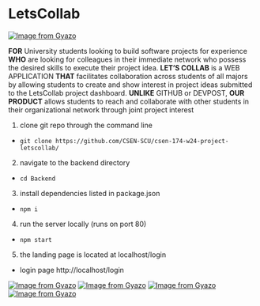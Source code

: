 # LetsCollab

[![Image from Gyazo](https://i.gyazo.com/f6682d4851185f1aabcd222450caac9f.png)](https://gyazo.com/f6682d4851185f1aabcd222450caac9f)

**FOR** University students looking to build software projects for experience
**WHO** are looking for colleagues in their immediate network who possess the desired skills to execute their project idea.
**LET’S COLLAB** is a WEB APPLICATION
**THAT** facilitates collaboration across students of all majors by allowing students to create and show interest in project ideas submitted to the LetsCollab project dashboard.
**UNLIKE** GITHUB or DEVPOST,
**OUR PRODUCT** allows students to reach and collaborate with other students in their organizational network through joint project interest 


1. clone git repo through the command line
- ```git clone https://github.com/CSEN-SCU/csen-174-w24-project-letscollab/```
2. navigate to the backend directory
- ```cd Backend```
3. install dependencies listed in package.json
- ```npm i```
4. run the server locally (runs on port 80)
- ```npm start```
5. the landing page is located at localhost/login
- login page http://localhost/login



[![Image from Gyazo](https://i.gyazo.com/9ec347dfc0221f5219a89156d17f6d53.png)](https://gyazo.com/9ec347dfc0221f5219a89156d17f6d53)
[![Image from Gyazo](https://i.gyazo.com/d0c8001de4901e863aef7617aa65017d.png)](https://gyazo.com/d0c8001de4901e863aef7617aa65017d)
[![Image from Gyazo](https://i.gyazo.com/37908120d267bc4dd7632e3a16e7200e.png)](https://gyazo.com/37908120d267bc4dd7632e3a16e7200e)
[![Image from Gyazo](https://i.gyazo.com/f671464f496519530b60282e4f98881b.png)](https://gyazo.com/f671464f496519530b60282e4f98881b)
